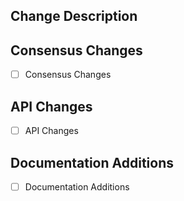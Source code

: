 <!-- PLEASE FILL OUT THE FOLLOWING MARKDOWN TEMPLATE -->
<!-- PR title alone should be sufficient to understand changes. -->

## Change Description
<!-- Describe your changes, their justification, AND their impact. Reference issues or pull requests where possible (use '#XX' or 'GH-XX' where XX is the issue or pull request number). -->


## Consensus Changes
- [ ] Consensus Changes
<!-- checked [x] = Consensus changes; unchecked [ ] = no changes, ignore this section -->
<!-- If this PR introduces a change to the validation of blocks in the chain or consensus in general, please describe the impact. -->


## API Changes
- [ ] API Changes
<!-- checked [x] = API changes; unchecked [ ] = no changes, ignore this section -->
<!-- If this PR introduces API changes, please describe the changes here. What will developers need to know before upgrading to this version? -->


## Documentation Additions
- [ ] Documentation Additions
<!-- checked [x] = Documentation changes; unchecked [ ] = no changes, ignore this section -->
<!-- Describe what must be added to the documentation after merge. -->
